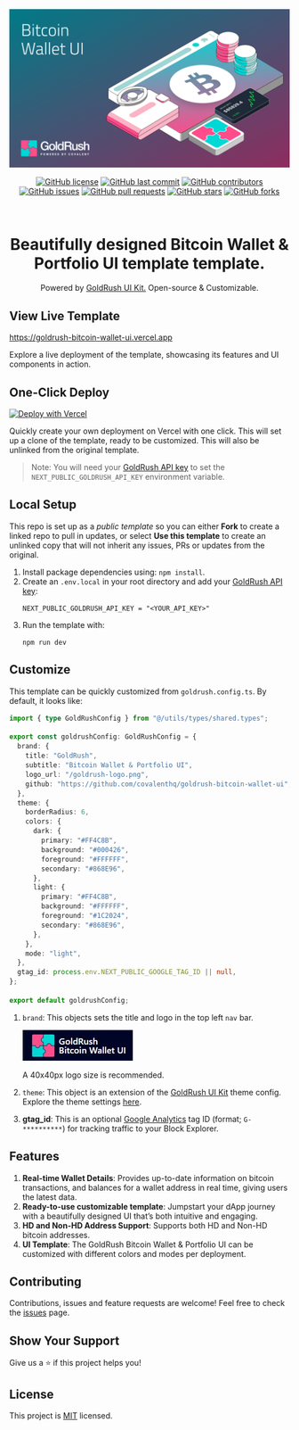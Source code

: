 <div align="center">
  <a href="https://goldrush.dev/products/goldrush/"  target="_blank" rel="noopener noreferrer">
    <img alt="GoldRush Bitcoin Wallet & Portfolio UI template - powered by Covalent" src="./repo-static/goldrush-bitcoin-wallet-ui-template-banner.png" style="max-width: 100%;"/>
  </a>
  <br />

[![GitHub license](https://img.shields.io/github/license/covalenthq/goldrush-bitcoin-wallet-ui)](https://github.com/covalenthq/goldrush-bitcoin-wallet-ui/blob/main/LICENSE)
[![GitHub last commit](https://img.shields.io/github/last-commit/covalenthq/goldrush-bitcoin-wallet-ui)](https://github.com/covalenthq/goldrush-bitcoin-wallet-ui/commits/master)
[![GitHub contributors](https://img.shields.io/github/contributors/covalenthq/goldrush-bitcoin-wallet-ui)](https://github.com/covalenthq/goldrush-bitcoin-wallet-ui/graphs/contributors)
[![GitHub issues](https://img.shields.io/github/issues/covalenthq/goldrush-bitcoin-wallet-ui)](https://github.com/covalenthq/goldrush-bitcoin-wallet-ui/issues)
[![GitHub pull requests](https://img.shields.io/github/issues-pr/covalenthq/goldrush-bitcoin-wallet-ui)](https://github.com/covalenthq/goldrush-bitcoin-wallet-ui/pulls)
[![GitHub stars](https://img.shields.io/github/stars/covalenthq/goldrush-bitcoin-wallet-ui)](https://github.com/covalenthq/goldrush-bitcoin-wallet-ui/stargazers)
[![GitHub forks](https://img.shields.io/github/forks/covalenthq/goldrush-bitcoin-wallet-ui)](https://github.com/covalenthq/goldrush-bitcoin-wallet-ui/network/members)

</div>

<br/>
<h1 align="center">Beautifully designed Bitcoin Wallet & Portfolio UI template template.</h1>

<div align="center">
Powered by <span><a href="https://github.com/covalenthq/goldrush-kit">GoldRush UI Kit.</a></span> Open-source & Customizable.
</div>

## View Live Template

<a href="https://goldrush-bitcoin-wallet-ui.vercel.app/">https://goldrush-bitcoin-wallet-ui.vercel.app</a>

Explore a live deployment of the template, showcasing its features and UI components in action.

## One-Click Deploy

[![Deploy with Vercel](https://vercel.com/button)](https://vercel.com/new/clone?repository-url=https%3A%2F%2Fgithub.com%2Fcovalenthq%2Fgoldrush-bitcoin-wallet-ui&env=NEXT_PUBLIC_GOLDRUSH_API_KEY&envDescription=Visit%20Covalent%20to%20sign%20up%20for%20an%20API%20key&envLink=https%3A%2F%2Fwww.covalenthq.com%2Fplatform%2Fauth%2Fregister%2F)

Quickly create your own deployment on Vercel with one click. This will set up a clone of the template, ready to be customized. This will also be unlinked from the original template.

> Note: You will need your [GoldRush API key](https://goldrush.dev/platform/apikey) to set the `NEXT_PUBLIC_GOLDRUSH_API_KEY` environment variable.

## Local Setup

This repo is set up as a _public template_ so you can either **Fork** to create a linked repo to pull in updates, or select **Use this template** to create an unlinked copy that will not inherit any issues, PRs or updates from the original.

1. Install package dependencies using: `npm install`.
2. Create an `.env.local` in your root directory and add your [GoldRush API key](https://goldrush.dev/platform/apikey):
   ```
   NEXT_PUBLIC_GOLDRUSH_API_KEY = "<YOUR_API_KEY>"
   ```
3. Run the template with:
   ```
   npm run dev
   ```

## Customize

This template can be quickly customized from `goldrush.config.ts`. By default, it looks like:

```ts
import { type GoldRushConfig } from "@/utils/types/shared.types";

export const goldrushConfig: GoldRushConfig = {
  brand: {
    title: "GoldRush",
    subtitle: "Bitcoin Wallet & Portfolio UI",
    logo_url: "/goldrush-logo.png",
    github: "https://github.com/covalenthq/goldrush-bitcoin-wallet-ui",
  },
  theme: {
    borderRadius: 6,
    colors: {
      dark: {
        primary: "#FF4C8B",
        background: "#000426",
        foreground: "#FFFFFF",
        secondary: "#868E96",
      },
      light: {
        primary: "#FF4C8B",
        background: "#FFFFFF",
        foreground: "#1C2024",
        secondary: "#868E96",
      },
    },
    mode: "light",
  },
  gtag_id: process.env.NEXT_PUBLIC_GOOGLE_TAG_ID || null,
};

export default goldrushConfig;
```

1. `brand`: This objects sets the title and logo in the top left `nav` bar.

   <img src="./repo-static/brand-example.png">

   A 40x40px logo size is recommended.

2. `theme`: This object is an extension of the [GoldRush UI Kit](https://github.com/covalenthq/goldrush-kit) theme config. Explore the theme settings [here](https://goldrush-kit.vercel.app/?path=/story/theme-config--theme-config).

3. **gtag_id**: This is an optional [Google Analytics](https://developers.google.com/analytics) tag ID (format; `G-**********`) for tracking traffic to your Block Explorer.

## Features

1. **Real-time Wallet Details**: Provides up-to-date information on bitcoin transactions, and balances for a wallet address in real time, giving users the latest data.
2. **Ready-to-use customizable template**: Jumpstart your dApp journey with a beautifully designed UI that’s both intuitive and engaging.
3. **HD and Non-HD Address Support**: Supports both HD and Non-HD bitcoin addresses.
5. **UI Template**: The GoldRush Bitcoin Wallet & Portfolio UI can be customized with different colors and modes per deployment.

## Contributing

Contributions, issues and feature requests are welcome!
Feel free to check the [issues](https://github.com/covalenthq/goldrush-bitcoin-wallet-ui/issues) page.

## Show Your Support

Give us a ⭐️ if this project helps you!

## License

This project is [MIT](./LICENSE) licensed.
